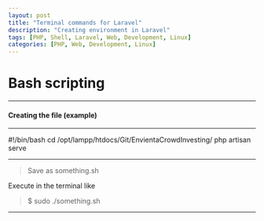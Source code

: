 ```yaml
---
layout: post
title: "Terminal commands for Laravel"
description: "Creating environment in Laravel"
tags: [PHP, Shell, Laravel, Web, Development, Linux]
categories: [PHP, Web, Development, Linux]
---
```



# Bash scripting

---

#### Creating the file (example)

---
#!/bin/bash
cd /opt/lampp/htdocs/Git/EnvientaCrowdInvesting/
php artisan serve

---

> Save as something.sh

Execute in the terminal like
>$ sudo ./something.sh

---